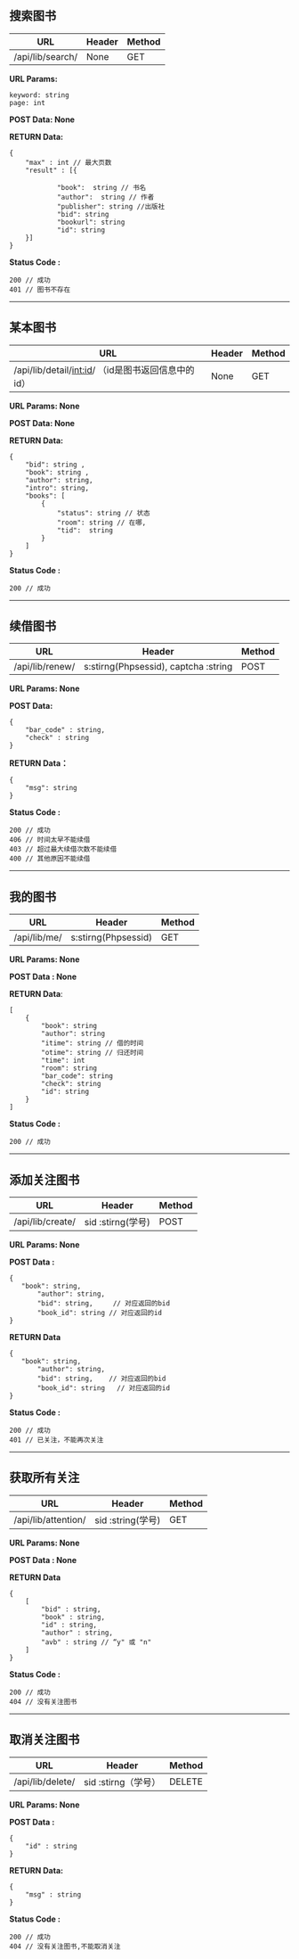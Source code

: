 ## 搜索图书
|URL|Header|Method|
| --- | -- | -- |
|/api/lib/search/| None| GET| 

**URL Params:**
```
keyword: string 
page: int 
```

**POST Data: None**

**RETURN Data:**
```
{
	"max" : int // 最大页数 
	"result" : [{
				
            "book":  string // 书名
            "author":  string // 作者
            "publisher": string //出版社
            "bid": string 
            "bookurl": string 
            "id": string 
	}]
}
```

**Status Code :**
```
200 // 成功 
401 // 图书不存在
```

*** 

## 某本图书
|URL|Header|Method|
| --- | -- | -- |
|/api/lib/detail/<int:id>/ （id是图书返回信息中的id）| None| GET| 
 
**URL Params: None**

**POST Data: None**

**RETURN Data:**
```
{
    "bid": string ,
    "book": string ,
    "author": string,
    "intro": string,
    "books": [
        {
            "status": string // 状态
            "room": string // 在哪,
            "tid":  string 
        }
    ]
}
```

**Status Code :**
```
200 // 成功 
```

***
## 续借图书 
|URL|Header|Method|
| --- | -- | -- |
|/api/lib/renew/| s:stirng(Phpsessid), captcha :string | POST |

**URL Params: None**

**POST Data:** 
```
{
	"bar_code" : string, 
	"check" : string 
}
```
**RETURN Data：**
```
{
    "msg": string 
}
```

**Status Code :**
```
200 // 成功 
406 // 时间太早不能续借
403 // 超过最大续借次数不能续借
400 // 其他原因不能续借
```
***

## 我的图书
|URL|Header|Method|
| --- | -- | -- |
|/api/lib/me/| s:stirng(Phpsessid) | GET | 

**URL Params: None**

**POST Data : None** 

**RETURN Data**:
```
[
    {
        "book": string
        "author": string
        "itime": string // 借的时间
        "otime": string // 归还时间
        "time": int 
        "room": string 
        "bar_code": string 
        "check": string 
        "id": string 
    }
]
```

**Status Code :**
```
200 // 成功 
```

***

## 添加关注图书
|URL|Header|Method|
| --- | -- | -- |
|/api/lib/create/| sid :stirng(学号) | POST | 

**URL Params: None**

**POST Data :** 

```
{
   "book": string,
       "author": string,
       "bid": string,     // 对应返回的bid
       "book_id": string // 对应返回的id
}
``` 

**RETURN Data** 

```
{
   "book": string,
       "author": string,
       "bid": string,    // 对应返回的bid
       "book_id": string   // 对应返回的id 
}
```

**Status Code :**
```
200 // 成功 
401 // 已关注，不能再次关注 
```
***

## 获取所有关注 
|URL|Header|Method|
| --- | -- | -- |
|/api/lib/attention/| sid :string(学号) | GET | 

**URL Params: None**

**POST Data : None** 

**RETURN Data** 
```
{
	[
		"bid" : string, 
		"book" : string, 
		"id" : string, 
		"author" : string, 
		"avb" : string // “y" 或 "n" 
	]
}
```

**Status Code :**
```
200 // 成功 
404 // 没有关注图书 
```
***

## 取消关注图书 
|URL|Header|Method|
| --- | -- | -- |
|/api/lib/delete/| sid :stirng（学号） |  DELETE | 

**URL Params: None**

**POST Data :** 
```
{
	"id" : string 
}
``` 

**RETURN Data:** 
```
{
	"msg" : string
}
```

**Status Code :**
```
200 // 成功 
404 // 没有关注图书,不能取消关注 
```

